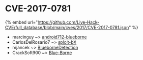 # CVE-2017-0781
{% embed url="https://github.com/Live-Hack-CVE/full_database/blob/main/cves/2017/CVE-2017-0781.json" %}

* marcinguy ~> [android712-blueborne](https://www.alice-snow.ru/2017/database/cve-2017-0781/android712-blueborne-marcinguy)
* CarlosDelRosario7 ~> [sploit-bX](https://www.alice-snow.ru/2017/database/cve-2017-0781/sploit-bx-carlosdelrosario7)
* mjancek ~> [BlueborneDetection](https://www.alice-snow.ru/2017/database/cve-2017-0781/bluebornedetection-mjancek)
* CrackSoft900 ~> [Blue-Borne](https://www.alice-snow.ru/2017/database/cve-2017-0781/blue-borne-cracksoft900)